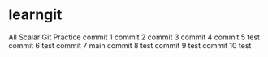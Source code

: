 # learngit
All Scalar Git Practice
commit 1
commit 2
commit 3
commit 4
commit 5 test
commit 6 test
commit 7 main
commit 8 test
commit 9 test
commit 10 test
